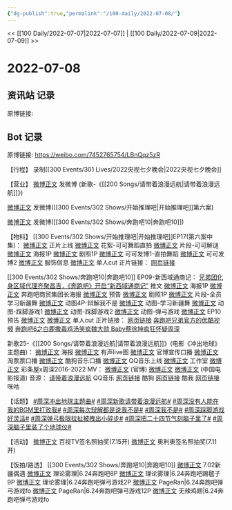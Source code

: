 ```yaml
---
{"dg-publish":true,"permalink":"/100-daily/2022-07-08/"}
---
```



<< [[100 Daily/2022-07-07\|2022-07-07]] | [[100 Daily/2022-07-09\|2022-07-09]] >>

# 2022-07-08

## 资讯站 记录

原博链接:

## Bot 记录

原博链接: https://weibo.com/7452765754/LBnQqz5zR

【行程】
录制[[300 Events/301 Lives/2022央视七夕晚会\|2022央视七夕晚会]]

【营业】
[微博正文](https://weibo.com/1736988591/LBlGL9Kye) 发微博 (新歌-《[[200 Songs/请带着浪漫远航\|请带着浪漫远航]]》)

[微博正文](https://weibo.com/1736988591/LBlZD6upo) 发微博([[300 Events/302 Shows/开始推理吧\|开始推理吧]]第六案)

[微博正文](https://weibo.com/1736988591/LBmKPBemK) 发微博([[300 Events/302 Shows/奔跑吧10\|奔跑吧10]])

【物料】
[[300 Events/302 Shows/开始推理吧\|开始推理吧]]EP17(第六案中集)：
[微博正文](https://weibo.com/2162247381/LBlGAfW4I) 正片上线
[微博正文](https://weibo.com/2162247381/LBiwacquw) 花絮-可可舞蹈直拍
[微博正文](https://weibo.com/2162247381/LBlMvib2y) 片段-可可解谜
[微博正文](https://weibo.com/2162247381/LBj1ttKre) 海报1P
[微博正文](https://weibo.com/2162247381/LBjO9qVsI) 剧照1P
[微博正文](https://weibo.com/7736960489/LBjbYctJS) 可可发博1-直拍舞蹈
[微博正文](https://weibo.com/7736960489/LBlapmLc7) 可可发博2
[微博正文](https://weibo.com/7710473200/LBiFWaaR0) 服饰信息
[微博正文](https://weibo.com/1371117067/LBmnzitKP) 单人cut
正片链接：
[网页链接](https://weibo.cn/sinaurl?u=https%3A%2F%2Fv.qq.com%2Fx%2Fcover%2Fmzc00200hwdifxk.html)

[[300 Events/302 Shows/奔跑吧10\|奔跑吧10]] EP09-新西域通商记：
[兄弟团化身区域代理齐聚昌吉，《奔跑吧》开启“新西域通商记”](https://weibo.cn/sinaurl?u=https%3A%2F%2Fmp.weixin.qq.com%2Fs%2FD7pkrixeagmOfA6fmfWBZQ) 推文
[微博正文](https://weibo.com/5242381821/LBiD5wb87) 海报1P
[微博正文](https://weibo.com/5242381821/LBjdAC8rj) 奔跑吧商贸集团长海报
[微博正文](https://weibo.com/5242381821/LBjpOAzrd) 预告
[微博正文](https://weibo.com/5242381821/LBkZc7vzm) 剧照1P
[微博正文](https://weibo.com/5242381821/LBlbIErw6) 片段-全员学习新疆舞
[微博正文](https://weibo.com/5242381821/LBmPyttee) 动图4P-辩解我不是
[微博正文](https://weibo.com/5242381821/LBn3bifOh) 动图-学习新疆舞
[微博正文](https://weibo.com/5242381821/LBn5E07jE) 动图-踩脚游戏1
[微博正文](https://weibo.com/5242381821/LBn79Fbve) 动图-踩脚游戏2
[微博正文](https://weibo.com/5242381821/LBnl7rFUH) 动图-弹弓游戏
[微博正文](https://weibo.com/5242381821/LBnyvevD4) EP10预告
[微博正文](https://weibo.com/1591169702/LBnzLwFZu) [微博正文](https://weibo.com/1371117067/LBnztfNCF) 单人cut
正片链接：
[网页链接](https://weibo.cn/sinaurl?u=https%3A%2F%2Fv.qq.com%2Fx%2Fcover%2Fmzc00200ceke08u.html)
[奔跑吧兄弟官方的优酷视频](https://weibo.cn/sinaurl?u=https%3A%2F%2Fv.youku.com%2Fv_show%2Fid_XNTg2OTY0MTYwMA%3D%3D.html%3Fspm%3Da2h0c.8166622.PhoneSokuProgram_2.dselectbutton_1%26showid%3Ddebf09fea69e417bb028)
[奔跑吧6之白鹿撒毒鸡汤笑疯魏大勋 Baby蔡徐坤疯狂怀疑周深](https://weibo.cn/sinaurl?u=https%3A%2F%2Fwww.iqiyi.com%2Fv_1f29uovbmqk.html)

新歌25-《[[200 Songs/请带着浪漫远航\|请带着浪漫远航]]》(电影《冲出地球》主题曲)：
[微博正文](https://weibo.com/7600759802/LBiqUfDGL) 海报
[微博正文](https://weibo.com/7600759802/LBj5T8y6T) 有声live图
[微博正文](https://weibo.com/7600759802/LBjrzEWpv) 官博宣传口播
[微博正文](https://weibo.com/2095820504/LBiVn1Kmb) 淘票票口播
[微博正文](https://weibo.com/1665103091/LBiEni9Yi) 酷狗音乐口播
[微博正文](https://weibo.com/2169129705/LBiD5v5rG) QQ音乐上线
[微博正文](https://weibo.com/7478855230/LBiDZBr53) 工作室
[微博正文](https://weibo.com/5584725888/LBliylpkF) 彩条屋x周深2016-2022
MV：
[微博正文](https://weibo.com/7600759802/LBiD5xhwh) (官博)
[微博正文](https://weibo.com/1736988591/LBlGL9Kye)
[微博正文](https://weibo.com/1261788454/LBiI8qGq2) (中国电影报道)
音源：
[请带着浪漫远航](https://weibo.cn/sinaurl?u=https%3A%2F%2Fi.y.qq.com%2Fv8%2Fplaysong.html%3Fsongid%3D362521047%26source%3Dyqq%26ADTAG%3Dhz_wb_sf%26channelId%3D10081987) QQ音乐
[网页链接](https://weibo.cn/sinaurl?u=https%3A%2F%2Ft4.kugou.com%2Fsong.html%3Fid%3DKQhXcczBV3) 酷狗
[网页链接](https://weibo.cn/sinaurl?u=http%3A%2F%2Fm.kuwo.cn%2Fnewh5app%2Fplay_detail%2F226556808) 酷我
[网页链接](https://weibo.cn/sinaurl?u=https%3A%2F%2Fh5.nf.migu.cn%2Fapp%2Fv4%2Fp%2Fshare%2Fsong%2Findex.html%3Fid%3D600919000007823711) 咪咕

【话题】
[#周深冲出地球主题曲#](https://s.weibo.com/weibo?q=%23%E5%91%A8%E6%B7%B1%E5%86%B2%E5%87%BA%E5%9C%B0%E7%90%83%E4%B8%BB%E9%A2%98%E6%9B%B2%23)
[#周深新歌请带着浪漫远航#](https://s.weibo.com/weibo?q=%23%E5%91%A8%E6%B7%B1%E6%96%B0%E6%AD%8C%E8%AF%B7%E5%B8%A6%E7%9D%80%E6%B5%AA%E6%BC%AB%E8%BF%9C%E8%88%AA%23)
[#周深没有人能在我的BGM里打败我#](https://s.weibo.com/weibo?q=%23%E5%91%A8%E6%B7%B1%E6%B2%A1%E6%9C%89%E4%BA%BA%E8%83%BD%E5%9C%A8%E6%88%91%E7%9A%84BGM%E9%87%8C%E6%89%93%E8%B4%A5%E6%88%91%23)
[#周深每次辩解都是说我不是#](https://s.weibo.com/weibo?q=%23%E5%91%A8%E6%B7%B1%E6%AF%8F%E6%AC%A1%E8%BE%A9%E8%A7%A3%E9%83%BD%E6%98%AF%E8%AF%B4%E6%88%91%E4%B8%8D%E6%98%AF%23)
[#周深我不是#](https://s.weibo.com/weibo?q=%23%E5%91%A8%E6%B7%B1%E6%88%91%E4%B8%8D%E6%98%AF%23)
[#周深踩脚游戏好灵活#](https://s.weibo.com/weibo?q=%23%E5%91%A8%E6%B7%B1%E8%B8%A9%E8%84%9A%E6%B8%B8%E6%88%8F%E5%A5%BD%E7%81%B5%E6%B4%BB%23)
[#周深弹弓极限拉扯被拽出小碎步#](https://s.weibo.com/weibo?q=%23%E5%91%A8%E6%B7%B1%E5%BC%B9%E5%BC%93%E6%9E%81%E9%99%90%E6%8B%89%E6%89%AF%E8%A2%AB%E6%8B%BD%E5%87%BA%E5%B0%8F%E7%A2%8E%E6%AD%A5%23)
[#周深把二十四节气刻脑子里了#](https://s.weibo.com/weibo?q=%23%E5%91%A8%E6%B7%B1%E6%8A%8A%E4%BA%8C%E5%8D%81%E5%9B%9B%E8%8A%82%E6%B0%94%E5%88%BB%E8%84%91%E5%AD%90%E9%87%8C%E4%BA%86%23)
[#周深脑子里装了个地球仪#](https://s.weibo.com/weibo?q=%23%E5%91%A8%E6%B7%B1%E8%84%91%E5%AD%90%E9%87%8C%E8%A3%85%E4%BA%86%E4%B8%AA%E5%9C%B0%E7%90%83%E4%BB%AA%23)

【活动】
[微博正文](https://weibo.com/7516842376/LBkZcmUgC) 百视TV签名照抽奖(7.15开)
[微博正文](https://weibo.com/3283000062/LBjpMic3D) 奥利奥签名照抽奖(7.11开)

【饭拍/路透】
[[300 Events/302 Shows/奔跑吧10\|奔跑吧10]]
[微博正文](https://weibo.com/1851497023/LBmng3VXG) 7.02新疆偶遇
[微博正文](https://weibo.com/7458115630/LBiuPs3tM) 理论雾理|6.24奔跑吧8P
[微博正文](https://weibo.com/7458115630/LBjQUvaDN) 理论雾理|6.24奔跑吧踢毽子9P
[微博正文](https://weibo.com/7458115630/LBnJBrzvd) 理论雾理|6.24奔跑吧弹弓游戏2P
[微博正文](https://weibo.com/7633014126/LBnEZok9M) PageRan|6.24奔跑吧弹弓游戏fo
[微博正文](https://weibo.com/7633014126/LBnN1goz1) PageRan|6.24奔跑吧弹弓游戏12P
[微博正文](https://weibo.com/7495641082/LBnDwkjK8) 无辣鸡翅|6.24奔跑吧弹弓游戏fo
